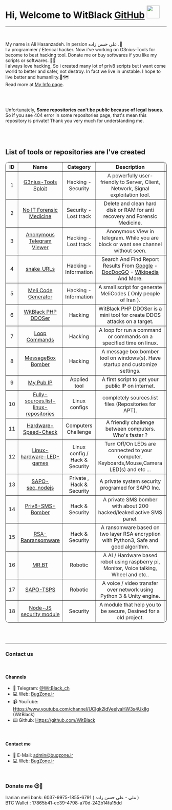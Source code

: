 <h1>Hi, Welcome to WitBlack <a href="https://github.com/witblack/">GitHub</a> <img src="http://i.imgur.com/Cj4rMrS.gif" height="40" alt="" title="Welcome :)"/></h1>
<hr/></br/>

<p>
  My name is Ali Hasanzadeh. In persion علی حسن زاده .🕺<br/>
  I a programmer / Eterical hacker. Now i've working on G3nius-Tools for become to best hacking tool. Donate me or buy softwares if you like my scripts or softwares. 🤘👾<br/>
  I always love hacking, So i created many lot of priv8 scripts but i want come world to better and safer, not destroy.
  In fact we live in unstable. I hope to live better and humanility.🌾🗺<br/>
  Read more at <a href="https://github.com/witblack/WitBlack">My Info page</a>.
</p>

<br/><br/>
<p>
  Unfortunately, <b>Some repositories can't be public because of legal issues.</b> So if you see 404 error in some repositories page, that's mean this repository is private!
Thank you very much for understanding me.
</p>
<br/><br/>

<p>
  <h2>List of tools or repositories are I've created</h2>
  <div align="center">
    <table border="1" style="border-radius: 10px;text-align: center;">
      <tr>
        <th>ID</th>
        <th>Name</th>
        <th>Category</th>
        <th>Description</th>
        <th>Language</th>
      </tr>
      <tr>
        <td>1</td>
        <td><a href="https://github.com/witblack/G3nius-Tools-Sploit">G3nius-Tools Sploit</a></td>
        <td>Hacking - Security</td>
        <td>A powerfully user-friendly to Server, Client, Network, Signal exploitation tool.</td>
        <td>Python 3</td>
      </tr>
      <tr>
        <td>2</td>
        <td><a href="https://github.com/witblack/No-IT-Forensic-Medicine">No IT Forensic Medicine</a></td>
        <td>Security - Lost track</td>
        <td>Delete and clean hard disk or RAM for anti recovery and Forensic Medicine.</td>
        <td>Python 2</td>
      </tr>
      <tr>
        <td>3</td>
        <td><a href="https://github.com/witblack/Anonymous-Telegram-Viewer">Anonymous Telegram Viewer</a></td>
        <td>Hacking - Lost track</td>
        <td>Anonymous View in telegram. While you are block or want see channel without seen.</td>
        <td>Python 2/3</td>
      </tr>
      <tr>
        <td>4</td>
        <td><a href="https://github.com/witblack/snake_URLs">snake_URLs</a></td>
        <td>Hacking - Information</td>
        <td>Search And Find Report Results From <a href="https://google.com">Google</a> - <a href="https://duckduckgo.com/">DocDocGO</a> - <a href="https://wikipedia.org">Wikipedia</a> And More.</td>
        <td>Python 2</td>
      </tr>
      <tr>
        <td>5</td>
        <td><a href="https://github.com/witblack/Meli-Code-Generator">Meli Code Generator</a></td>
        <td>Hacking - Information</td>
        <td>A small script for generate MeliCodes ( Only people of Iran ).</td>
        <td>PHP</td>
      </tr>
      <tr>
        <td>6</td>
        <td><a href="https://github.com/witblack/WitBlack-PHP-DDOSer">WitBlack PHP DDOSer</a></td>
        <td>Hacking</td>
        <td>WitBlack PHP DDOSer is a mini tool for create DDOS attacks on a target.</td>
        <td>PHP</td>
      </tr>
      <tr>
        <td>7</td>
        <td><a href="https://github.com/witblack/Loop-Commands">Loop Commands</a></td>
        <td>Hacking</td>
        <td>A loop for run a command or commands on a specified time on linux.</td>
        <td>Python 2</td>
      </tr>
      <tr>
        <td>8</td>
        <td><a href="https://github.com/witblack/MessageBox-Bomber">MessageBox Bomber</a></td>
        <td>Hacking</td>
        <td>A message box bomber tool on windows(s). Have startup and customize settings.</td>
        <td>C#</td>
      </tr>
      <tr>
        <td>9</td>
        <td><a href="https://github.com/witblack/mypubip">My Pub IP</a></td>
        <td>Applied tool</td>
        <td>A first script to get your public IP on internet.</td>
        <td>Shell (Bash)</td>
      </tr>
      <tr>
        <td>10</td>
        <td><a href="https://github.com/witblack/fully-sources.list-linux-repositories">Fully-sources.list-linux-repositories</a></td>
        <td>Linux configs</td>
        <td>completely sources.list files (Repositories for APT).</td>
        <td>Shell (Bash)</td>
      </tr>
      <tr>
        <td>11</td>
        <td><a href="https://github.com/witblack/Hardware-Speed-Check">Hardware-Speed-Check</a></td>
        <td>Computers Challenge</td>
        <td>A friendly challenge between computers. Who's faster ?</td>
        <td>Python 3</td>
      </tr>
      <tr>
        <td>12</td>
        <td><a href="https://github.com/witblack/Linux-Hardware-LED-games">Linux-hardware-LED-games</a></td>
        <td>Linux config / Hack & Security</td>
        <td>Turn Off/On LEDs are connected to your computer. Keyboards,Mouse,Camera LED(s) and etc ...</td>
        <td>Python 3</td>
      </tr>
      <tr>
        <td>13</td>
        <td><a href="https://github.com/witblack/SAPO-sec_nodejs">SAPO-sec_nodejs</a></td>
        <td>Private , Hack & Security</td>
        <td>A private system security programed for SAPO Inc.</td>
        <td>NodeJS</td>
      </tr>
      <tr>
        <td>14</td>
        <td><a href="https://github.com/witblack/priv8-SMS-Bomber">Priv8-SMS-Bomber</a></td>
        <td>Hack & Security</td>
        <td>A private SMS bomber with about 200 hacked/leaked active SMS panel.</td>
        <td>Python 3</td>
      </tr>
      <tr>
        <td>15</td>
        <td><a href="https://github.com/witblack/RSA-Ranransomware">RSA-Ranransomware</a></td>
        <td>Hack & Security</td>
        <td>A ransomware based on two layer RSA encryption with Python3, Safe and good algorithm.</td>
        <td>Python 3</td>
      </tr>
      <tr>
        <td>16</td>
        <td><a href="https://github.com/witblack/MR.BT">MR.BT</a></td>
        <td>Robotic</td>
        <td>A AI / Hardware based robot using raspberry pi, Monitor, Voice talking, Wheel and etc..</td>
        <td>Python 3</td>
      </tr>
      <tr>
        <td>17</td>
        <td><a href="https://github.com/witblack/SAPO-TSPS">SAPO-TSPS</a></td>
        <td>Robotic</td>
        <td>A voice / video transfer over network using Python 3 & Unity engine.</td>
        <td>Python 3 / Unity engine</td>
      </tr>
      <tr>
        <td>18</td>
        <td><a href="https://github.com/witblack/SAPO-sec_nodejs">Node-JS security module</a></td>
        <td>Security</td>
        <td>A module that help you to be secure, Desined for a old project.</td>
        <td>Node JS</td>
      </tr>
    </table>
    </div>
</p>
<br/><br/>
<hr/>
<h3>Contact us</h3>
</hr><br/>

<h4>Channels</h4>
<p>
  <ul>
      <li>💬 Telegram:       <a href="Https://t.me/WitBlack_ch">@WitBlack_ch</a></li>
      <li>💻 Web:       <a href="Https://BugZone.ir">BugZone.ir</a></li>
      <li>📹 YouTube:       <a href="Https://www.youtube.com/channel/UCIgk2ldVeelyaHW3s4UkIIg">Https://www.youtube.com/channel/UCIgk2ldVeelyaHW3s4UkIIg</a> (WitBlack)</li>
      <li>⌨️ Github:       <a href="Https://github.com/WitBlack">Https://github.com/WitBlack</a></li>
  </ul>
</p>

<br/>
<h4>Contact me</h4>
<p>
  <ul>
      <li>📧 E-Mail:       <a href="mailto:admin@bugzone.ir">admin@bugzone.ir</a></li>
      <li>💻 Web:       <a href="Https://BugZone.ir">BugZone.ir</a></li>
  </ul>
</p>
<br/>

<h3>Donate me 😍🙏</h3>
<p>
  Iranian meli bank: 6037-9975-1855-6791 ( ملی - علی حسن زاده )<br/>
  BTC Wallet : 17865b41-ec39-4798-a70d-242b14fa15dd
</p>
